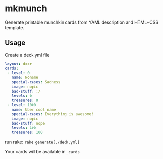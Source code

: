 mkmunch
=======

Generate printable munchkin cards from YAML description and HTML+CSS template.

Usage
-----

Create a deck.yml file

```yaml
layout: door
cards:
 - level: 0
   name: Noname
   special-cases: Sadness
   image: nopic
   bad-stuff: :/
   levels: 0
   treasures: 0
 - level: 1000
   name: Uber cool name
   special-cases: Everything is awesome!
   image: nopic
   bad-stuff: nope
   levels: 100
   treasures: 100
```
run rake: `rake generate[./deck.yml]`

Your cards will be available in `_cards`
